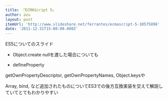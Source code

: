 ```yaml
---
title: 『ECMAScript 5』
author: azu
layout: post
itemUrl: 'http://www.slideshare.net/ferrantes/ecmascript-5-10575898'
date: '2011-12-31T15:00:00.000Z'
---
```

ES5についてのスライド

- Object.create nullを渡した場合についても

- defineProperty

getOwnPropertyDescriptor, getOwnPropertyNames, Object.keysや

Array, bind, など追加されたものについてES3での後方互換実装を交えて解説していてとてもわかりやすい
